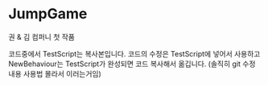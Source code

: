 # JumpGame

권 & 김 컴퍼니 첫 작품

코드중에서 TestScript는 복사본입니다. 코드의 수정은 TestScript에 넣어서 사용하고 NewBehaviour는 TestScript가 완성되면 코드 복사해서 옮깁니다. (솔직히 git 수정 내용 사용법 몰라서 이러는거임)
